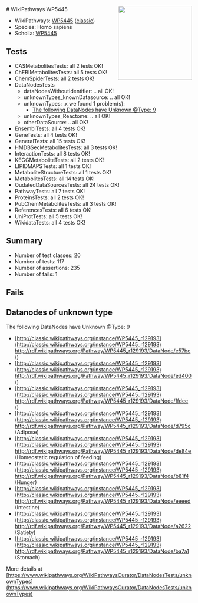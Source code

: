 <img style="float: right; width: 200px" src="https://upload.wikimedia.org/wikipedia/commons/thumb/8/83/Wplogo_with_text_500.png/640px-Wplogo_with_text_500.png" />
# WikiPathways WP5445

* WikiPathways: [WP5445](https://wikipathways.org/pathways/WP5445) ([classic](https://classic.wikipathways.org/instance/WP5445))
* Species: Homo sapiens
* Scholia: [WP5445](https://scholia.toolforge.org/wikipathways/WP5445)
## Tests
* CASMetabolitesTests: all 2 tests OK!
* ChEBIMetabolitesTests: all 5 tests OK!
* ChemSpiderTests: all 2 tests OK!
* DataNodesTests
    * dataNodesWithoutIdentifier: .. all OK!
    * unknownTypes_knownDatasource: .. all OK!
    * unknownTypes: .x we found 1 problem(s):
        * [The following DataNodes have Unknown @Type: 9](#839973e7)
    * unknownTypes_Reactome: .. all OK!
    * otherDataSource: .. all OK!
* EnsemblTests: all 4 tests OK!
* GeneTests: all 4 tests OK!
* GeneralTests: all 15 tests OK!
* HMDBSecMetabolitesTests: all 3 tests OK!
* InteractionTests: all 8 tests OK!
* KEGGMetaboliteTests: all 2 tests OK!
* LIPIDMAPSTests: all 1 tests OK!
* MetaboliteStructureTests: all 1 tests OK!
* MetabolitesTests: all 14 tests OK!
* OudatedDataSourcesTests: all 24 tests OK!
* PathwayTests: all 7 tests OK!
* ProteinsTests: all 2 tests OK!
* PubChemMetabolitesTests: all 3 tests OK!
* ReferencesTests: all 6 tests OK!
* UniProtTests: all 5 tests OK!
* WikidataTests: all 4 tests OK!


## Summary

* Number of test classes: 20
* Number of tests: 117
* Number of assertions: 235
* Number of fails: 1

## Fails

<a name="839973e7" />

## Datanodes of unknown type

The following DataNodes have Unknown @Type: 9

* [http://classic.wikipathways.org/instance/WP5445_r129193](http://classic.wikipathways.org/instance/WP5445_r129193) http://rdf.wikipathways.org/Pathway/WP5445_r129193/DataNode/e57bc ()
* [http://classic.wikipathways.org/instance/WP5445_r129193](http://classic.wikipathways.org/instance/WP5445_r129193) http://rdf.wikipathways.org/Pathway/WP5445_r129193/DataNode/ed400 ()
* [http://classic.wikipathways.org/instance/WP5445_r129193](http://classic.wikipathways.org/instance/WP5445_r129193) http://rdf.wikipathways.org/Pathway/WP5445_r129193/DataNode/ffdee ()
* [http://classic.wikipathways.org/instance/WP5445_r129193](http://classic.wikipathways.org/instance/WP5445_r129193) http://rdf.wikipathways.org/Pathway/WP5445_r129193/DataNode/d795c (Adipose)
* [http://classic.wikipathways.org/instance/WP5445_r129193](http://classic.wikipathways.org/instance/WP5445_r129193) http://rdf.wikipathways.org/Pathway/WP5445_r129193/DataNode/de84e (Homeostatic regulation of feeding)
* [http://classic.wikipathways.org/instance/WP5445_r129193](http://classic.wikipathways.org/instance/WP5445_r129193) http://rdf.wikipathways.org/Pathway/WP5445_r129193/DataNode/b81f4 (Hunger)
* [http://classic.wikipathways.org/instance/WP5445_r129193](http://classic.wikipathways.org/instance/WP5445_r129193) http://rdf.wikipathways.org/Pathway/WP5445_r129193/DataNode/eeeed (Intestine)
* [http://classic.wikipathways.org/instance/WP5445_r129193](http://classic.wikipathways.org/instance/WP5445_r129193) http://rdf.wikipathways.org/Pathway/WP5445_r129193/DataNode/a2622 (Satiety)
* [http://classic.wikipathways.org/instance/WP5445_r129193](http://classic.wikipathways.org/instance/WP5445_r129193) http://rdf.wikipathways.org/Pathway/WP5445_r129193/DataNode/ba7a1 (Stomach)


More details at [https://www.wikipathways.org/WikiPathwaysCurator/DataNodesTests/unknownTypes](https://www.wikipathways.org/WikiPathwaysCurator/DataNodesTests/unknownTypes)

